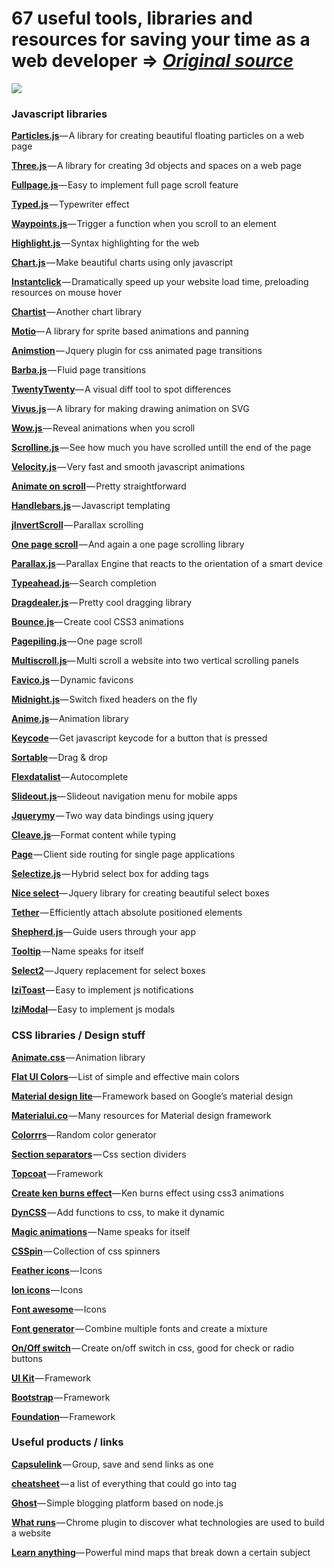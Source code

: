 # 67 useful tools, libraries and resources for saving your time as a web developer => [***Original source***](https://hackernoon.com/67-useful-tools-libraries-and-resources-for-saving-your-time-as-a-web-developer-7d3fb8667030)

![](https://cdn-images-1.medium.com/max/800/1*aalTd6nKuVR31c3-bEED8g.jpeg)


### Javascript libraries

[**Particles.js**](http://vincentgarreau.com/particles.js/)— A library for creating beautiful floating particles on a web page

[**Three.js**](https://threejs.org/) — A library for creating 3d objects and spaces on a web page

[**Fullpage.js**](https://alvarotrigo.com/fullPage/#firstPage)— Easy to implement full page scroll feature

[**Typed.js**](http://www.mattboldt.com/demos/typed-js/) — Typewriter effect

[**Waypoints.js**](http://imakewebthings.com/waypoints/)— Trigger a function when you scroll to an element

[**Highlight.js** ](https://highlightjs.org/)— Syntax highlighting for the web

[**Chart.js**](http://www.chartjs.org/) — Make beautiful charts using only javascript

[**Instantclick**](http://instantclick.io/) — Dramatically speed up your website load time, preloading resources on mouse hover

[**Chartist**](http://gionkunz.github.io/chartist-js/index.html) — Another chart library

[**Motio**](http://darsa.in/motio/#!introduction)— A library for sprite based animations and panning

[**Animstion**](http://git.blivesta.com/animsition/) — Jquery plugin for css animated page transitions

[**Barba.js**](https://github.com/luruke/barba.js) — Fluid page transitions

[**TwentyTwenty**](http://zurb.com/playground/twentytwenty)— A visual diff tool to spot differences

[**Vivus.js**](https://github.com/maxwellito/vivus#vivusjs) — A library for making drawing animation on SVG

[**Wow.js** ](http://mynameismatthieu.com/WOW/)— Reveal animations when you scroll

[**Scrolline.js**](https://github.com/anthonyly/Scrolline.js) — See how much you have scrolled untill the end of the page

[**Velocity.js**](http://velocityjs.org/) — Very fast and smooth javascript animations

[**Animate on scroll**](http://michalsnik.github.io/aos/) — Pretty straightforward

[**Handlebars.js**](http://handlebarsjs.com/) — Javascript templating

[**jInvertScroll**](http://www.pixxelfactory.net/jInvertScroll/) — Parallax scrolling

[**One page scroll**](https://github.com/peachananr/onepage-scroll) — And again a one page scrolling library

[**Parallax.js**](https://github.com/wagerfield/parallax) — Parallax Engine that reacts to the orientation of a smart device

[**Typeahead.js**](http://twitter.github.io/typeahead.js/)— Search completion

[**Dragdealer.js**](http://skidding.github.io/dragdealer/) — Pretty cool dragging library

[**Bounce.js**](http://bouncejs.com/)— Create cool CSS3 animations

[**Pagepiling.js**](https://github.com/alvarotrigo/pagePiling.js) — One page scroll

[**Multiscroll.js**](https://github.com/alvarotrigo/multiscroll.js)— Multi scroll a website into two vertical scrolling panels

[**Favico.js**](http://lab.ejci.net/favico.js/) — Dynamic favicons

[**Midnight.js**](http://aerolab.github.io/midnight.js/)— Switch fixed headers on the fly

[**Anime.js**](http://animejs.com/)— Animation library

[**Keycode**](http://keycode.info/) — Get javascript keycode for a button that is pressed

[**Sortable**](http://rubaxa.github.io/Sortable/) — Drag & drop

[**Flexdatalist**](http://projects.sergiodinislopes.pt/flexdatalist/)— Autocomplete

[**Slideout.js**](https://slideout.js.org/)— Slideout navigation menu for mobile apps

[**Jquerymy**](http://jquerymy.com/#/) — Two way data bindings using jquery

[**Cleave.js**](http://nosir.github.io/cleave.js/)— Format content while typing

[**Page**](http://smalljs.org/client-side-routing/page/) — Client side routing for single page applications

[**Selectize.js**](http://selectize.github.io/selectize.js/) — Hybrid select box for adding tags

[**Nice select**](http://hernansartorio.com/jquery-nice-select/)— Jquery library for creating beautiful select boxes

[**Tether**](http://tether.io/) — Efficiently attach absolute positioned elements

[**Shepherd.js**](https://github.com/HubSpot/shepherd)— Guide users through your app

[**Tooltip**](https://github.com/HubSpot/tooltip) — Name speaks for itself

[**Select2**](https://select2.github.io/) — Jquery replacement for select boxes

[**IziToast**](http://izitoast.marcelodolce.com/) — Easy to implement js notifications

[**IziModal**](http://izimodal.marcelodolce.com/)— Easy to implement js modals

### CSS libraries / Design stuff

[**Animate.css**](https://daneden.github.io/animate.css/) — Animation library

[**Flat UI Colors**](https://flatuicolors.com/)— List of simple and effective main colors

[**Material design lite**](https://getmdl.io/index.html)— Framework based on Google’s material design

[**Materialui.co**](https://www.materialui.co/) — Many resources for Material design framework

[**Colorrrs**](https://www.webpagefx.com/web-design/random-color-picker/)— Random color generator

[**Section separators**](https://tympanus.net/Development/SectionSeparators/) — Css section dividers

[**Topcoat**](http://topcoat.io/) — Framework

[**Create ken burns effect**](https://www.kirupa.com/html5/ken_burns_effect_css.htm)— Ken burns effect using css3 animations

[**DynCSS**](http://www.vittoriozaccaria.net/dyn-css/) — Add functions to css, to make it dynamic

[**Magic animations**](https://www.minimamente.com/example/magic_animations/) — Name speaks for itself

[**CSSpin**](https://webkul.github.io/csspin/) — Collection of css spinners

[**Feather icons**](https://feathericons.com/) — Icons

[**Ion icons**](http://ionicons.com/) — Icons

[**Font awesome**](http://fontawesome.io/) — Icons

[**Font generator**](http://brandmark.io/font-generator/) — Combine multiple fonts and create a mixture

[**On/Off switch**](https://proto.io/freebies/onoff/) — Create on/off switch in css, good for check or radio buttons

[**UI Kit**](https://getuikit.com/) — Framework

[**Bootstrap**](http://getbootstrap.com/) — Framework

[**Foundation**](http://foundation.zurb.com/)— Framework

### Useful products / links

[**Capsulelink**](http://capsulelink.com) — Group, save and send links as one

[**<head> cheatsheet**](https://github.com/joshbuchea/HEAD) — a list of everything that could go into <head> tag

[**Ghost**](https://ghost.org/)— Simple blogging platform based on node.js

[**What runs**](https://www.whatruns.com/) — Chrome plugin to discover what technologies are used to build a website

[**Learn anything**](https://learn-anything.xyz/learn-anything)— Powerful mind maps that break down a certain subject

